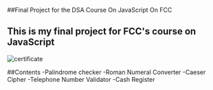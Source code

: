##Final Project for the DSA Course On JavaScript On FCC
## This is my final project for FCC's course on JavaScript

![certificate](certificate.png)

##Contents
-Palindrome checker
-Roman Numeral Converter
-Caeser Cipher
-Telephone Number Validator
-Cash Register

